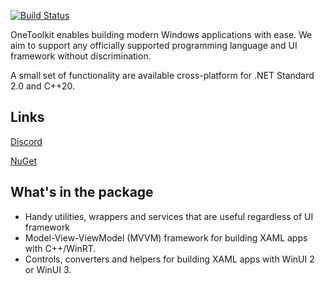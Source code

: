 [![Build Status](https://dev.azure.com/JUV-Studios/OneToolkit/_apis/build/status/OneToolkit?branchName=master)](https://dev.azure.com/JUV-Studios/OneToolkit/_build/latest?definitionId=3&branchName=master)

OneToolkit enables building modern Windows applications with ease. We aim to support any officially supported programming language and UI framework without discrimination.

A small set of functionality are available cross-platform for .NET Standard 2.0 and C++20.

## Links
[Discord](https://discord.com/invite/CZpBpPQjq8)

[NuGet](https://www.nuget.org/profiles/JUVStudios)

## What's in the package
- Handy utilities, wrappers and services that are useful regardless of UI framework
- Model-View-ViewModel (MVVM) framework for building XAML apps with C++/WinRT.
- Controls, converters and helpers for building XAML apps with WinUI 2 or WinUI 3.
